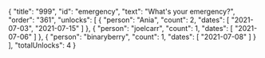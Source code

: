 {
  "title": "999",
  "id": "emergency",
  "text": "What's your emergency?",
  "order": "361",
  "unlocks": [
    {
      "person": "Ania",
      "count": 2,
      "dates": [
        "2021-07-03",
        "2021-07-15"
      ]
    },
    {
      "person": "joelcarr",
      "count": 1,
      "dates": [
        "2021-07-06"
      ]
    },
    {
      "person": "binaryberry",
      "count": 1,
      "dates": [
        "2021-07-08"
      ]
    }
  ],
  "totalUnlocks": 4
}